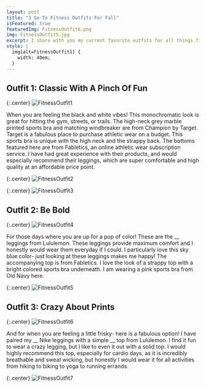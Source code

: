 ```yaml
---
layout: post
title: "3 Go-To Fitness Outfits For Fall"
isFeatured: true
featuredImg: FitnessOutfit6.png
img: FitnessOutfit5.jpg
excerpt: I share with you my current favorite outfits for all things fitness. 
style: |
  img[alt=FitnessOutfit1] {
    width: 40em;
  }
---
```



## Outfit 1: Classic With A Pinch Of Fun


{:.center}
![FitnessOutfit1](/assets/images/FitnessOutfit1.jpg "FitnessOutfit1")


When you are feeling the black and white vibes! This monochromatic look is great for hitting the gym, streets, or trails. The high-neck grey marble printed sports bra and matching windbreaker are from Champion by Target. Target is a fabulous place to purchase athletic wear on a budget. This sports bra is unique with the high neck and the strappy back. The bottoms featured here are from Fabletics, an online athletic wear subscription service. I have had great experience with their products, and would especially recommend their leggings, which are super comfortable and high quality at an affordable price point. 


{:.center}
![FitnessOutfit2](/assets/images/FitnessOutfit2.jpg "FitnessOutfit2")


{:.center}
![FitnessOutfit3](/assets/images/FitnessOutfit3.jpg "FitnessOutfit3")


## Outfit 2: Be Bold


{:.center}
![FitnessOutfit4](/assets/images/FitnessOutfit4.jpg "FitnessOutfit4")


For those days where you are up for a pop of color! These are the __ leggings from Lululemon.  These leggings provide maximum comfort and I honestly would wear them everyday if I could. I particularly love this sky blue color- just looking at these leggings makes me happy! The accompanying top is from Fabletics.  I love the look of a strappy top with a bright colored sports bra underneath.  I am wearing a pink sports bra from Old Navy here.


{:.center}
![FitnessOutfit5](/assets/images/FitnessOutfit5.jpg "FitnessOutfit5")


## Outfit 3: Crazy About Prints


{:.center}
![FitnessOutfit6](/assets/images/FitnessOutfit6.jpg "FitnessOutfit6")


And for when you are feeling a little frisky- here is a fabulous option! I have paired my __ Nike leggings with a simple __ top from Lululemon.  I find it fun to wear a crazy legging, but I like to even it out with a solid top.  I would highly recommend this top, especially for cardio days, as it is incredibly breathable and sweat wicking, but honestly I would wear it for all activities from hiking to biking to yoga to running errands. 


{:.center}
![FitnessOutfit7](/assets/images/FitnessOutfit7.jpg "FitnessOutfit7")
